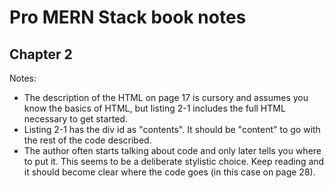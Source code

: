 # Pro MERN Stack book notes

## Chapter 2

Notes: 

* The description of the HTML on page 17 is cursory and assumes you know the basics of HTML, but listing 2-1 includes the full HTML necessary to get started. 
* Listing 2-1 has the div id as "contents". It should be "content" to go with the rest of the code described.
* The author often starts talking about code and only later tells you where to put it. This seems to be a deliberate stylistic choice. Keep reading and it should become clear where the code goes (in this case on page 28).